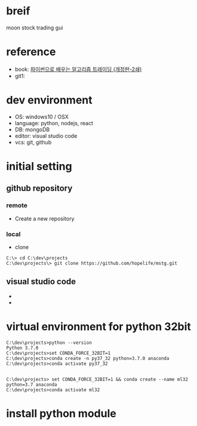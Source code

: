 # breif
moon stock trading gui

# reference
- book: [파이썬으로 배우는 알고리즘 트레이딩 (개정판-2쇄)](https://wikidocs.net/3524)
- git1: 


# dev environment
- OS: windows10 / OSX
- language: python, nodejs, react
- DB: mongoDB
- editor: visual studio code
- vcs: git, github


# initial setting

## github repository

### remote

- Create a new repository

### local

- clone
```
C:\> cd C:\dev\projects
C:\dev\projects\> git clone https://github.com/hopelife/mstg.git
```

## visual studio code
- 
-


# virtual environment for python 32bit
```
C:\dev\projects>python --version
Python 3.7.0
C:\dev\projects>set CONDA_FORCE_32BIT=1
C:\dev\projects>conda create -n py37_32 python=3.7.0 anaconda
C:\dev\projects>conda activate py37_32


C:\dev\projects> set CONDA_FORCE_32BIT=1 && conda create --name ml32 python=3.7 anaconda
C:\dev\projects>conda activate ml32
```


# install python module



